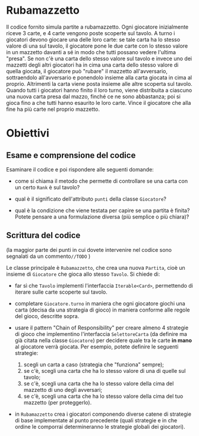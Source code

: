 # Rubamazzetto

Il codice fornito simula partite a rubamazzetto. Ogni giocatore inizialmente
riceve 3 carte, e 4 carte vengono poste scoperte sul tavolo. A turno i giocatori
devono giocare una delle loro carte: se tale carta ha lo stesso valore di una
sul tavolo, il giocatore pone le due carte con lo stesso valore in un mazzetto
davanti a sé in modo che tutti possano vedere l'ultima "presa". Se non c'è una
carta dello stesso valore sul tavolo e invece uno dei mazzetti degli altri
giocatori ha in cima una carta dello stesso valore di quella giocata, il
giocatore può "rubare" il mazzetto all'avversario, sottraendolo all'avversario e
ponendolo insieme alla carta giocata in cima al proprio. Altrimenti la carta
viene posta insieme alle altre scoperta sul tavolo. Quando tutti i giocatori
hanno finito il loro turno, viene distribuita a ciascuno una nuova carta presa
dal mazzo, finché ce ne sono abbastanza; poi si gioca fino a che tutti hanno
esaurito le loro carte. Vince il giocatore che alla fine ha più carte nel
proprio mazzetto.

# Obiettivi

## Esame e comprensione del codice

Esaminare il codice e poi rispondere alle seguenti domande:

- come si chiama il metodo che permette di controllare se una carta con un certo
  `Rank` è sul tavolo?

- qual è il significato dell'attributo `punti` della classe `Giocatore`?

- qual è la condizione che viene testata per capire se una partita è finita? 
  Potete pensare a una formulazione diversa (più semplice o più chiara)?

## Scrittura del codice 
(la maggior parte dei punti in cui dovete intervenire nel codice sono segnalati da un commento`//TODO` )

Le classe principale è `Rubamazzetto`, che crea una nuova `Partita`, cioè un
insieme di `Giocatore` che gioca allo stesso `Tavolo`. Si chiede di:

- far sì che `Tavolo` implementi l'interfaccia `Iterable<Card>`, permettendo di
  iterare sulle carte scoperte sul tavolo.

- completare `Giocatore.turno` in maniera che ogni giocatore giochi una carta
  (decisa da una strategia di gioco) in maniera conforme alle regole del gioco,
  descritte sopra.
  
- usare il pattern "Chain of Responsibility" per creare almeno 4 strategie di
  gioco che implementino l'interfaccia `SelettoreCarta` (da definire ma già
  citata nella classe `Giocatore`) per decidere quale tra le carte **in mano**
  al giocatore verrà giocata. Per esempio, potete definire le seguenti
  strategie:
  
    1) scegli un carta a caso (strategia che "funziona" sempre);
    2) se c'è, scegli una carta che ha lo stesso valore di una di quelle sul tavolo;
    3) se c'è, scegli una carta che ha lo stesso valore della cima del mazzetto di uno degli avversari; 
    4) se c'è, scegli una carta che ha lo stesso valore della cima del tuo mazzetto (per proteggerlo).
  
- in `Rubamazzetto` crea i giocatori componendo diverse catene di strategie di
  base implementate al punto precedente (quali strategie e in che ordine le
  comporrai determineranno le strategie globali dei giocatori).
  
